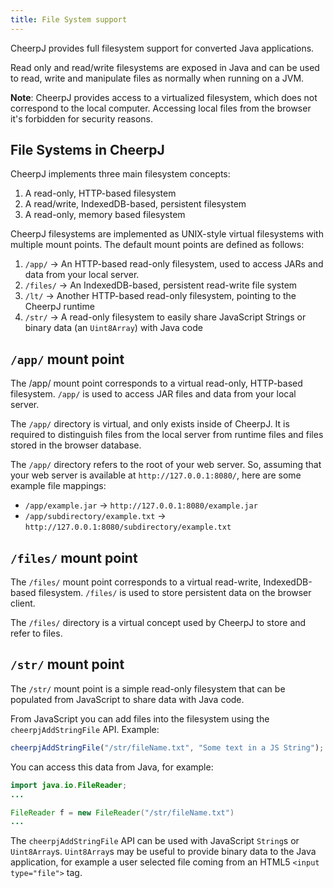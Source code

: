 ```yaml
---
title: File System support
---
```


CheerpJ provides full filesystem support for converted Java applications.

Read only and read/write filesystems are exposed in Java and can be used to read, write and manipulate files as normally when running on a JVM.

**Note**: CheerpJ provides access to a virtualized filesystem, which does not correspond to the local computer. Accessing local files from the browser it's forbidden for security reasons.

## File Systems in CheerpJ

CheerpJ implements three main filesystem concepts:

1. A read-only, HTTP-based filesystem
2. A read/write, IndexedDB-based, persistent filesystem
3. A read-only, memory based filesystem

CheerpJ filesystems are implemented as UNIX-style virtual filesystems with multiple mount points. The default mount points are defined as follows:

1. `/app/` → An HTTP-based read-only filesystem, used to access JARs and data from your local server.
2. `/files/` → An IndexedDB-based, persistent read-write file system
3. `/lt/` → Another HTTP-based read-only filesystem, pointing to the CheerpJ runtime
4. `/str/` → A read-only filesystem to easily share JavaScript Strings or binary data (an `Uint8Array`) with Java code

## `/app/` mount point

The /app/ mount point corresponds to a virtual read-only, HTTP-based filesystem. `/app/` is used to access JAR files and data from your local server.

The `/app/` directory is virtual, and only exists inside of CheerpJ. It is required to distinguish files from the local server from runtime files and files stored in the browser database.

The `/app/` directory refers to the root of your web server. So, assuming that your web server is available at `http://127.0.0.1:8080/`, here are some example file mappings:

- `/app/example.jar` → `http://127.0.0.1:8080/example.jar`
- `/app/subdirectory/example.txt` → `http://127.0.0.1:8080/subdirectory/example.txt`

## `/files/` mount point

The `/files/` mount point corresponds to a virtual read-write, IndexedDB-based filesystem. `/files/` is used to store persistent data on the browser client.

The `/files/` directory is a virtual concept used by CheerpJ to store and refer to files.

## `/str/` mount point

The `/str/` mount point is a simple read-only filesystem that can be populated from JavaScript to share data with Java code.

From JavaScript you can add files into the filesystem using the `cheerpjAddStringFile` API. Example:

```js
cheerpjAddStringFile("/str/fileName.txt", "Some text in a JS String");
```

You can access this data from Java, for example:

```java
import java.io.FileReader;
...

FileReader f = new FileReader("/str/fileName.txt")
...
```

The `cheerpjAddStringFile` API can be used with JavaScript `String`s or `Uint8Array`s. `Uint8Array`s may be useful to provide binary data to the Java application, for example a user selected file coming from an HTML5 `<input type="file">` tag.

